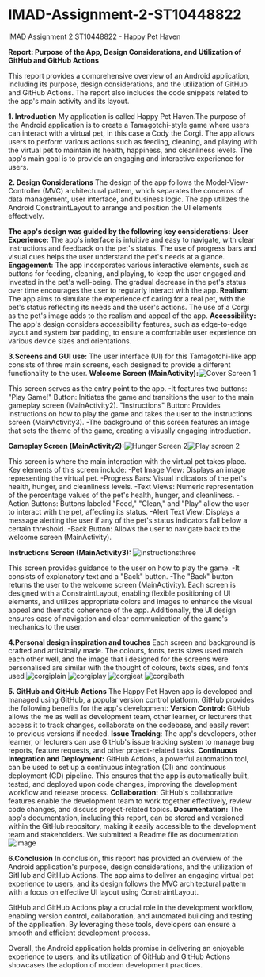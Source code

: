 # IMAD-Assignment-2-ST10448822
IMAD Assignment 2 ST10448822 - Happy Pet Haven

**Report: Purpose of the App, Design Considerations, and Utilization of GitHub and GitHub Actions**

This report provides a comprehensive overview of an Android application, including its purpose, design considerations, and the utilization of GitHub and GitHub Actions. The report also includes the code snippets related to the app's main activity and its layout.

**1. Introduction**
My application is called Happy Pet Haven.The purpose of the Android application is to create a Tamagotchi-style game where users can interact with a virtual pet, in this case a Cody the Corgi. The app allows users to perform various actions such as feeding, cleaning, and playing with the virtual pet to maintain its health, happiness, and cleanliness levels. The app's main goal is to provide an engaging and interactive experience for users.

**2. Design Considerations**
The design of the app follows the Model-View-Controller (MVC) architectural pattern, which separates the concerns of data management, user interface, and business logic. The app utilizes the Android ConstraintLayout to arrange and position the UI elements effectively.

**The app's design was guided by the following key considerations:**
**User Experience:** The app's interface is intuitive and easy to navigate, with clear instructions and feedback on the pet's status. The use of progress bars and visual cues helps the user understand the pet's needs at a glance.
**Engagement:** The app incorporates various interactive elements, such as buttons for feeding, cleaning, and playing, to keep the user engaged and invested in the pet's well-being. The gradual decrease in the pet's status over time encourages the user to regularly interact with the app.
**Realism:** The app aims to simulate the experience of caring for a real pet, with the pet's status reflecting its needs and the user's actions. The use of a Corgi as the pet's image adds to the realism and appeal of the app.
**Accessibility:** The app's design considers accessibility features, such as edge-to-edge layout and system bar padding, to ensure a comfortable user experience on various device sizes and orientations.

**3.Screens and GUI use:**
The user interface (UI) for this Tamagotchi-like app consists of three main screens, each designed to provide a different functionality to the user.
**Welcome Screen (MainActivity):**![Cover Screen 1](https://github.com/JorrynPanjasuran/Happy_Pet_Haven_2/assets/163964500/a74e7f57-ab8d-4143-9ea4-1bda090bc2ba)

This screen serves as the entry point to the app.
-It features two buttons:
"Play Game!" Button: Initiates the game and transitions the user to the main gameplay screen (MainActivity2).
"Instructions" Button: Provides instructions on how to play the game and takes the user to the instructions screen (MainActivity3).
-The background of this screen features an image that sets the theme of the game, creating a visually engaging introduction.

**Gameplay Screen (MainActivity2):**![Hunger Screen 2](https://github.com/JorrynPanjasuran/Happy_Pet_Haven_2/assets/163964500/4eba4398-37c9-496d-83be-85c64b31466a)![Play screen 2](https://github.com/JorrynPanjasuran/Happy_Pet_Haven_2/assets/163964500/b2b649d4-fe25-411a-afc8-476dd40a580e)


This screen is where the main interaction with the virtual pet takes place.
Key elements of this screen include:
-Pet Image View: Displays an image representing the virtual pet.
-Progress Bars: Visual indicators of the pet's health, hunger, and cleanliness levels.
-Text Views: Numeric representation of the percentage values of the pet's health, hunger, and cleanliness.
-Action Buttons: Buttons labeled "Feed," "Clean," and "Play" allow the user to interact with the pet, affecting its status.
-Alert Text View: Displays a message alerting the user if any of the pet's status indicators fall below a certain threshold.
-Back Button: Allows the user to navigate back to the welcome screen (MainActivity).

**Instructions Screen (MainActivity3):** ![instructionsthree](https://github.com/JorrynPanjasuran/Happy_Pet_Haven_2/assets/163964500/a39473ec-0122-4cb9-94f6-0a494b3c2a40)

This screen provides guidance to the user on how to play the game.
-It consists of explanatory text and a "Back" button.
-The "Back" button returns the user to the welcome screen (MainActivity).
Each screen is designed with a ConstraintLayout, enabling flexible positioning of UI elements, and utilizes appropriate colors and images to enhance the visual appeal and thematic coherence of the app. Additionally, the UI design ensures ease of navigation and clear communication of the game's mechanics to the user.

**4.Personal design inspiration and touches**
Each screen and background is crafted and artistically made. The colours, fonts, texts sizes used match each other well, and the image that i designed for the screens were personalised are similar with the thought of colours, texts sizes, and fonts used
![corgiplain](https://github.com/JorrynPanjasuran/Happy_Pet_Haven_2/assets/163964500/0d31cf22-ced4-4d39-a310-31c254855e75)
![corgiplay](https://github.com/JorrynPanjasuran/Happy_Pet_Haven_2/assets/163964500/f77a0734-2c67-4f1d-b432-0ed07066ecb4)
![corgieat](https://github.com/JorrynPanjasuran/Happy_Pet_Haven_2/assets/163964500/e9a645a4-bd9b-4a84-8442-9aee17c0c44c)
![corgibath](https://github.com/JorrynPanjasuran/Happy_Pet_Haven_2/assets/163964500/4d307063-6c6e-416d-8bab-13ffdb5cd054)



**5. GitHub and GitHub Actions**
The Happy Pet Haven app is developed and managed using GitHub, a popular version control platform. GitHub provides the following benefits for the app's development:
**Version Control:** GitHub allows the me as well as development team, other learner, or lecturers that access it to track changes, collaborate on the codebase, and easily revert to previous versions if needed.
**Issue Tracking**: The app's developers, other learner, or lecturers can use GitHub's issue tracking system to manage bug reports, feature requests, and other project-related tasks.
**Continuous Integration and Deployment:** GitHub Actions, a powerful automation tool, can be used to set up a continuous integration (CI) and continuous deployment (CD) pipeline. This ensures that the app is automatically built, tested, and deployed upon code changes, improving the development workflow and release process.
**Collaboration:** GitHub's collaborative features enable the development team to work together effectively, review code changes, and discuss project-related topics.
**Documentation:** The app's documentation, including this report, can be stored and versioned within the GitHub repository, making it easily accessible to the development team and stakeholders. We submitted a Readme file as documentation![image](https://github.com/JorrynPanjasuran/Happy_Pet_Haven_2/assets/163964500/34cb0821-ab34-4a59-a89e-f4d30bd81184)


**6.Conclusion**
In conclusion, this report has provided an overview of the Android application's purpose, design considerations, and the utilization of GitHub and GitHub Actions. 
The app aims to deliver an engaging virtual pet experience to users, and its design follows the MVC architectural pattern with a focus on effective UI layout using ConstraintLayout.

GitHub and GitHub Actions play a crucial role in the development workflow, enabling version control, collaboration, and automated building and testing of the application. By leveraging these tools, developers can ensure a smooth and efficient development process.

Overall, the Android application holds promise in delivering an enjoyable experience to users, and its utilization of GitHub and GitHub Actions showcases the adoption of modern development practices.
